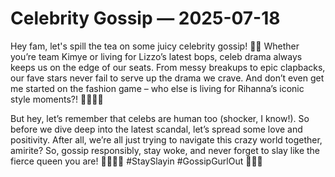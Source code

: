 # Celebrity Gossip — 2025-07-18

Hey fam, let's spill the tea on some juicy celebrity gossip! 🍵🔥 Whether you’re team Kimye or living for Lizzo’s latest bops, celeb drama always keeps us on the edge of our seats. From messy breakups to epic clapbacks, our fave stars never fail to serve up the drama we crave. And don’t even get me started on the fashion game – who else is living for Rihanna’s iconic style moments?! 💃🏽💅🏽 

But hey, let’s remember that celebs are human too (shocker, I know!). So before we dive deep into the latest scandal, let’s spread some love and positivity. After all, we’re all just trying to navigate this crazy world together, amirite? So, gossip responsibly, stay woke, and never forget to slay like the fierce queen you are! 💁🏽‍♀️💫 #StaySlayin #GossipGurlOut 🌟✌🏽